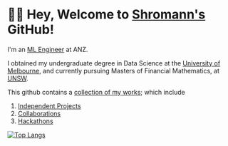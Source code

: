 # 👋🏼  Hey, Welcome to [Shromann's](https://www.linkedin.com/in/shromannmajumder/) GitHub!

I'm an [ML Engineer](https://www.linkedin.com/in/shromannmajumder/) at ANZ.

I obtained my undergraduate degree in Data Science at the [University of Melbourne](https://study.unimelb.edu.au/find/courses/major/data-science/), and currently pursuing Masters of Financial Mathematics, at [UNSW](https://www.unsw.edu.au/science/our-schools/maths/).


This github contains a [collection of my works](https://github.com/shromann?tab=repositories); which include
1. [Independent Projects](https://github.com/shromann/NYC-GeoSpatial-Analysis)
2. [Collaborations](https://github.com/shromann/RoPaSci-360-Ai)
3. [Hackathons](https://github.com/shromann/Google-Hackathon)

<!-- 
[![Anurag's GitHub stats](https://github-readme-stats.vercel.app/api?username=shromann&count_private=true&theme=react&show_icons=true&hide=issues)](https://github.com/anuraghazra/github-readme-stats) -->

[![Top Langs](https://github-readme-stats.vercel.app/api/top-langs/?username=shromann&langs_count=8&layout=compact&theme=react)](https://github.com/anuraghazra/github-readme-stats)
<!--
**shromann/shromann** is a ✨ _special_ ✨ repository because its `README.md` (this file) appears on your GitHub profile.

Here are some ideas to get you started:

- 🔭 I’m currently working on ...
- 🌱 I’m currently learning ...
- 👯 I’m looking to collaborate on ...
- 🤔 I’m looking for help with ...
- 💬 Ask me about ...
- 📫 How to reach me: ...
- 😄 Pronouns: ...
- ⚡ Fun fact: ...
-->
